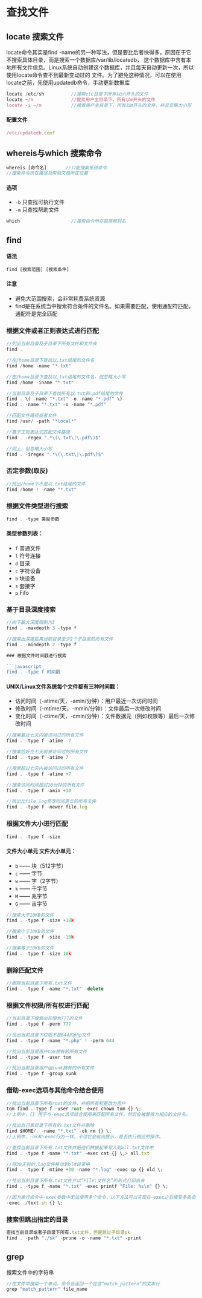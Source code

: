 # 查找文件

## locate 搜索文件

locate命令其实是find -name的另一种写法，但是要比后者快得多，原因在于它不搜索具体目录，而是搜索一个数据库/var/lib/locatedb，
这个数据库中含有本地所有文件信息。Linux系统自动创建这个数据库，并且每天自动更新一次，所以使用locate命令查不到最新变动过的
文件。为了避免这种情况，可以在使用locate之前，先使用updatedb命令，手动更新数据库

```javascript
locate /etc/sh          //搜索etc目录下所有以sh开头的文件
locate ~/m              //搜索用户主目录下，所有以m开头的文件
locate -i ~/m           //搜索用户主目录下，所有以m开头的文件，并且忽略大小写
```

#### 配置文件

```javascript
/etc/updatedb.conf
```

## whereis与which 搜索命令

```javascript
whereis [命令名]       //只能搜索系统命令
//搜索命令所在路径及帮助文档所在位置
```

#### 选项

* `-b` 只查找可执行文件
* `-m` 只查找帮助文件

```javascript
which                   //搜索命令所在路径和别名
```

## find

#### 语法

```javascript
find [搜索范围] [搜索条件]
```

#### 注意

* 避免大范围搜索，会非常耗费系统资源
* find是在系统当中搜索符合条件的文件名。如果需要匹配，使用通配符匹配，通配符是完全匹配

### 根据文件或者正则表达式进行匹配

```javascript
//列出当前目录及子目录下所有文件和文件夹
find .

//在/home目录下查找以.txt结尾的文件名
find /home -name "*.txt"

//在/home目录下查找以.txt结尾的文件名，但忽略大小写
find /home -iname "*.txt"

//当前目录及子目录下查找所有以.txt和.pdf结尾的文件
find . \( -name "*.txt" -o -name "*.pdf" \)
find . -name "*.txt" -o -name "*.pdf"

//匹配文件路径或者文件
find /usr/ -path "*local*"

//基于正则表达式匹配文件路径
find . -regex ".*\(\.txt\|\.pdf\)$"

//同上，但忽略大小写
find . -iregex ".*\(\.txt\|\.pdf\)$"
```

### 否定参数(取反)

```javascript
//找出/home下不是以.txt结尾的文件
find /home ! -name "*.txt"
```

### 根据文件类型进行搜索

```javascript
find . -type 类型参数
```

#### 类型参数列表：

* `f` 普通文件
* `l` 符号连接
* `d` 目录
* `c` 字符设备
* `b` 块设备
* `s` 套接字
* `p` Fifo

### 基于目录深度搜索

```javascript
//向下最大深度限制为3
find . -maxdepth 3 -type f

//搜索出深度距离当前目录至少2个子目录的所有文件
find . -mindepth 2 -type f

### 根据文件时间戳进行搜索

```javascript
find . -type f 时间戳
```

#### UNIX/Linux文件系统每个文件都有三种时间戳：

* 访问时间（-atime/天，-amin/分钟）：用户最近一次访问时间
* 修改时间（-mtime/天，-mmin/分钟）：文件最后一次修改时间
* 变化时间（-ctime/天，-cmin/分钟）：文件数据元（例如权限等）最后一次修改时间

```javascript
//搜索最近七天内被访问过的所有文件
find . -type f -atime -7

//搜索恰好在七天前被访问过的所有文件
find . -type f -atime 7

//搜索超过七天内被访问过的所有文件
find . -type f -atime +7

//搜索访问时间超过10分钟的所有文件
find . -type f -amin +10

//找出比file.log修改时间更长的所有文件
find . -type f -newer file.log
```

### 根据文件大小进行匹配

```javascript
find . -type f -size
```

#### 文件大小单元 文件大小单元：

* `b` —— 块（512字节）
* `c` —— 字节
* `w` —— 字（2字节）
* `k` —— 千字节
* `M` —— 兆字节
* `G` —— 吉字节

```javascript
//搜索大于10KB的文件
find . -type f -size +10k

//搜索小于10KB的文件
find . -type f -size -10k

//搜索等于10KB的文件
find . -type f -size 10k
```

### 删除匹配文件

```javascript
//删除当前目录下所有.txt文件
find . -type f -name "*.txt" -delete
```

### 根据文件权限/所有权进行匹配

```javascript
//当前目录下搜索出权限为777的文件
find . -type f -perm 777

//找出当前目录下权限不是644的php文件
find . -type f -name "*.php" ! -perm 644

//找出当前目录用户tom拥有的所有文件
find . -type f -user tom

//找出当前目录用户组sunk拥有的所有文件
find . -type f -group sunk
```

### 借助-exec选项与其他命令结合使用

```javascript
//找出当前目录下所有root的文件，并把所有权更改为用户
tom find .-type f -user root -exec chown tom {} \;
//上例中，{} 用于与-exec选项结合使用来匹配所有文件，然后会被替换为相应的文件名。

//找出自己家目录下所有的.txt文件并删除
find $HOME/. -name "*.txt" -ok rm {} \;
//上例中，-ok和-exec行为一样，不过它会给出提示，是否执行相应的操作。

//查找当前目录下所有.txt文件并把他们拼接起来写入到all.txt文件中
find . -type f -name "*.txt" -exec cat {} \;> all.txt

//将30天前的.log文件移动到old目录中
find . -type f -mtime +30 -name "*.log" -exec cp {} old \;

//找出当前目录下所有.txt文件并以“File:文件名”的形式打印出来
find . -type f -name "*.txt" -exec printf "File: %s\n" {} \;

//因为单行命令中-exec参数中无法使用多个命令，以下方法可以实现在-exec之后接受多条命令
-exec ./text.sh {} \;
```

### 搜索但跳出指定的目录

```javascript
查找当前目录或者子目录下所有.txt文件，但是跳过子目录sk
find . -path "./sk" -prune -o -name "*.txt" -print
```

## grep

搜索文件中的字符串

```javascript
//在文件中搜索一个单词，命令会返回一个包含“match_pattern”的文本行
grep "match_pattern" file_name
```